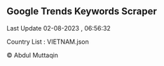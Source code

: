 

## Google Trends Keywords Scraper 
 
Last Update 02-08-2023 , 06:56:32

Country List :
VIETNAM.json



© Abdul Muttaqin 
